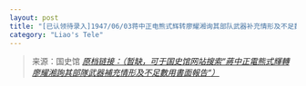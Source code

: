 ```yaml
---
layout: post
title: "[已认领待录入]1947/06/03蒋中正电熊式辉转廖耀湘询其部队武器补充情形及不足数用书面报告"
category: "Liao's Tele"
---
```



> 来源：国史馆 [*原档链接：（暂缺，可于国史馆网站搜索“蔣中正電熊式輝轉廖耀湘詢其部隊武器補充情形及不足數用書面報告“）*]()
